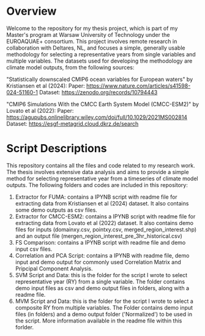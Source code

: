 # Overview
Welcome to the repository for my thesis project, which is part of my Master's program at Warsaw University of Technology under the EUROAQUAE+ consortium. This project involves remote research in collaboration with Deltares, NL, and focuses a simple, generally usable methodology for selecting a representative years from single variables and multiple variables. The datasets used for developing the methodology are climate model outputs, from the following sources:

"Statistically downscaled CMIP6 ocean variables for European waters" by Kristiansen et al (2024):
Paper: https://www.nature.com/articles/s41598-024-51160-1
Dataset: https://zenodo.org/records/10794443

"CMIP6 Simulations With the CMCC Earth System Model (CMCC-ESM2)" by Lovato et al (2022):
Paper: https://agupubs.onlinelibrary.wiley.com/doi/full/10.1029/2021MS002814
Dataset: https://esgf-metagrid.cloud.dkrz.de/search

# Script Descriptions
This repository contains all the files and code related to my research work. The thesis involves extensive data analysis and aims to provide a simple method for selecting representative year from a timeseries of climate model outputs. The following folders and codes are included in this repository:

1. Extractor for FUMA: contains a IPYNB script with readme file for extracting data from Kristiansen et al (2024) dataset.
  It also contains some demo outputs as csv files.
2. Extractor for CMCC-ESM2: contains a IPYNB script with readme file for extracting data from Lovato et al (2022) dataset.
  It also contains demo files for inputs (domainxy.csv, pointxy.csv, merged_region_interest.shp) and an output file (mergen_region_interest_pre_3hr_historical.csv)
3. FS Comparison: contains a IPYNB script with readme file and demo input csv files.
4. Correlation and PCA Script: contains a IPYNB with readme file, demo input and demo output for commonly used Correlation Matrix and Pripcipal Component Analysis.
5. SVM Script and Data: this is the folder for the script I wrote to select representative year (RY) from a single variable. The folder contains demo input files as csv and demo output files in folders, along with a readme file.
6. MVM Script and Data: this is the folder for the script I wrote to select a composite RY from multiple variables. The Folder contains demo input files (in folders) and a demo output folder ('Normalized') to be used in the script. More information available in the readme file within this forlder. 

